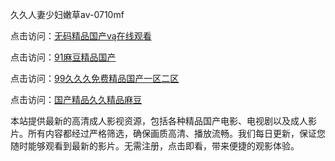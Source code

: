 久久人妻少妇嫩草av-0710mf

点击访问：<a href="https://heiliaoll4qsx.pages.dev">无码精品国产vą在线观看</a>

点击访问：<a href="https://heiliaowzu4ur.pages.dev">91麻豆精品国产</a>

点击访问：<a href="https://heiliaozj3tjd.pages.dev">99久久久免费精品国产一区二区</a>

点击访问：<a href="https://heiliaoe8ajia.pages.dev">国产精品久久精品麻豆</a>

本站提供最新的高清成人影视资源，包括各种精品国产电影、电视剧以及成人影片。所有内容都经过严格筛选，确保画质高清、播放流畅。我们每日更新，保证您随时能够观看到最新的影片。无需注册，点击即看，带来便捷的观影体验。

<span style="display:none;">[Canonical link](https://github.com/fd20250710/fd10)</span>
